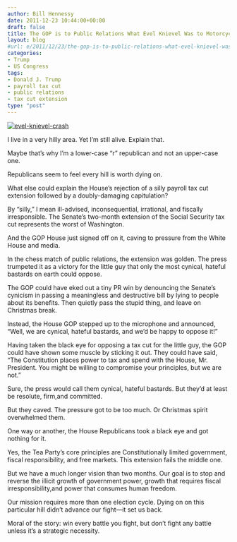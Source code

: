 ```yaml
---
author: Bill Hennessy
date: 2011-12-23 10:44:00+00:00
draft: false
title: The GOP is to Public Relations What Evel Knievel Was to Motorcycle Safety
layout: blog
#url: e/2011/12/23/the-gop-is-to-public-relations-what-evel-knievel-was-to-motorcycle-safety/
categories:
- Trump
- US Congress
tags:
- Donald J. Trump
- payroll tax cut
- public relations
- tax cut extension
type: "post"
---
```


[![evel-knievel-crash](https://hennessysview.com/wp-content/uploads/2011/12/evel-knievel-crash_thumb.jpg)
](https://hennessysview.com/wp-content/uploads/2011/12/evel-knievel-crash.jpg)

I live in a very hilly area. Yet I’m still alive. Explain that.

Maybe that’s why I’m a lower-case “r” republican and not an upper-case one. 

Republicans seem to feel every hill is worth dying on. 

What else could explain the House’s rejection of a silly payroll tax cut extension followed by a doubly-damaging capitulation?

By “silly,” I mean ill-advised, inconsequential, irrational, and fiscally irresponsible. The Senate’s two-month extension of the Social Security tax cut represents the worst of Washington. 

And the GOP House just signed off on it, caving to pressure from the White House and media. 

In the chess match of public relations, the extension was golden. The press trumpeted it as a victory for the little guy that only the most cynical, hateful bastards on earth could oppose. 

The GOP could have eked out a tiny PR win by denouncing the Senate’s cynicism in passing a meaningless and destructive bill by lying to people about its benefits. Then quietly pass the stupid thing, and leave on Christmas break.

Instead, the House GOP stepped up to the microphone and announced, “Well, we are cynical, hateful bastards, and we’d be happy to oppose it!”

Having taken the black eye for opposing a tax cut for the little guy, the GOP could have shown some muscle by sticking it out. They could have said, “The Constitution places power to tax and spend with the House, Mr. President. You might be willing to compromise your principles, but we are not.” 

Sure, the press would call them cynical, hateful bastards. But they’d at least be resolute, firm,and committed.

But they caved. The pressure got to be too much. Or Christmas spirit overwhelmed them. 

One way or another, the House Republicans took a black eye and got nothing for it. 

Yes, the Tea Party’s core principles are Constitutionally limited government, fiscal responsibility, and free markets. This extension fails the middle one. 

But we have a much longer vision than two months. Our goal is to stop and reverse the illicit growth of government power, growth that requires fiscal irresponsibility,and power that consumes human freedom. 

Our mission requires more than one election cycle. Dying on on this particular hill didn’t advance our fight—it set us back. 

Moral of the story: win every battle you fight, but don’t fight any battle unless it’s a strategic necessity.
